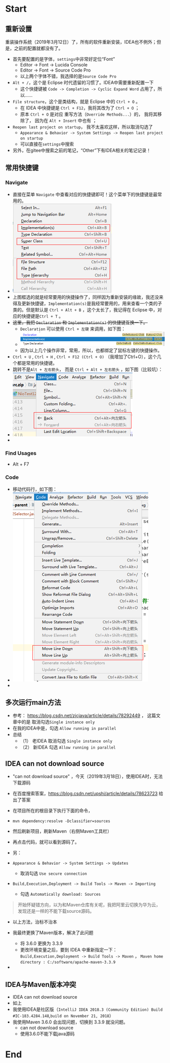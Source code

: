 # Start

## 重新设置

重装操作系统（2019年3月12日）了，所有的软件重新安装，IDEA也不例外；但是，之前的配置就都没有了。

- 首先要配置的是字体，`settings`中非常好定位“Font”
  - Editor -> Font -> Lucida Console
  - Editor -> Font -> Source Code Pro
  - 以上两个字体不错，我选择的是`Source Code Pro`
- `Alt + /`，这个是 Eclipse 时代遗留的习惯了。IDEA中需要重新配置一下
  - 这个快捷键被 `Code -> Completion -> Cyclic Expand Word` 占用了，所以……
- `File structure`，这个是类结构，就是 Eclipse 中的 `Ctrl + O` 。
  - 在 IDEA 中快捷键是 `Ctrl + F12`，我将其改为了 `Ctrl + O`  ；
  - 原本  `Ctrl + O` 是对应 重写方法（`Override Methods...`）的， 我将其移除了， 因为在 `Alt + Insert` 中也有 ；
- `Reopen last project on startup`， 我不太喜欢这样，所以取消勾选了
  - `Appearance & Behavior -> System Settings -> Reopen last project on startup`
  - 可以直接在`settings`中搜索
- 另外，在gitee中搜索之前的笔记，“Other”下有IDEA相关的笔记记录！

## 常用快捷键

### Navigate

- 直接在菜单 `Navigate` 中查看对应的快捷键即可！这个菜单下的快捷键是最常用的。
- ![](./imgs/132_IDEA_Navigate_shortcut_keys.png)
- 上图框选的就是经常要用的快捷操作了，同样因为重新安装的缘故，我还没来得及更新快捷键，`Implementation(s)`是我经常要用的，用来查看一个类的子类的。但是默认是 `Ctrl + Alt + B` ，这个太长了，我记得在 Eclipse 中，对应的快捷键是`Ctrl + T` 。
- ~~这里，我把 `Declaration` 和 `Implementation(s)` 的快捷键互换一下。~~
  - `Declaration`   可以使用 `Ctrl + 左键` 来调用，如下图：
  - ![](./imgs/132_IDEA_Implementations_shortcut_keys.png)
  - 因为以上几个操作非常，常用，所以，也都绑定了鼠标左键的快捷操作。
- `Ctrl + U` , `Ctrl + H` , `Ctrl + F12 (Ctrl + O)` （我增加了Ctrl+O），这个几个都是常用的快捷键。
- 跳转不是`Alt + 左右箭头`， 而是 `Ctrl + Alt + 左右箭头` ，如下图（比较坑）：
- ![](./imgs/132_IDEA_shortcut_002.png)
- 



### Find Usages

- Alt + F7



### Code

- 移动代码行，如下图：
- ![](./imgs/132_IDEA_shortcut_003.png)
- 



## 多次运行main方法

- 参考： <https://blog.csdn.net/zjcjava/article/details/78292449> ， 这篇文章中的是 取消勾选`Single instance only`
- 在我的IDEA中是，勾选 `Allow running in parallel`
- 总结
  - （1） 老IDEA 取消勾选 `Single instance only`
  - （2） 新IDEA 勾选 `Allow running in parallel`

## IDEA can not download source

- "can not download source" ，今天（2019年3月18日），使用IDEA时，无法下载源码

- 在百度搜索答案，<https://blog.csdn.net/upshi/article/details/78623723> 给出了答案

- 在项目所在的根目录下执行下面的命令， 

- ```
  mvn dependency:resolve -Dclassifier=sources
  ```

- 然后刷新项目，刷新Maven（右侧Maven工具栏）

- 再点击代码，就可以看到源码了。

- 另：

- `Appearance & Behavior -> System Settings -> Updates`

  - 取消勾选 `Use secure connection`

- `Build,Execution,Deployment -> Build Tools -> Maven -> Importing`

  - 勾选 `Automatically download: Sources`

> 开始怀疑错方向，以为和Maven仓库有关呢，我把阿里云切换为华为云，发现还是一样的不能下载source源码。

- 以上方法，治标不治本
- 我最终更换了Maven版本，解决了此问题
  - 将 3.6.0 更换为 3.3.9
  - 更改环境变量之后，要到 IDEA 中重新指定一下： `Build,Execution,Deployment -> Build Tools -> Maven`  ， `Maven home directory : C:/software/apache-maven-3.3.9`

- 

## IDEA与Maven版本冲突

- IDEA can not download source
- 如上
- 我使用IDEA是社区版（`IntelliJ IDEA 2018.3 (Community Edition) Build #IC-183.4284.148`,`build on November 21, 2018`）
- 我使用Maven 3.6.0 会出现问题，切换到 3.3.9 就没问题。
  - can not download source
  - 使用3.6.0不能下载java源码





# End